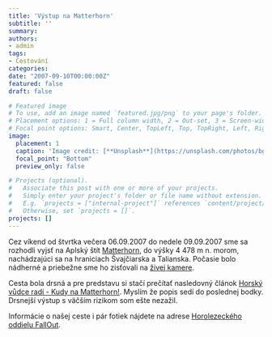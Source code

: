 ```yaml
---
title: 'Výstup na Matterhorn'
subtitle: ''
summary: 
authors:
- admin
tags:
- Cestování
categories:
date: "2007-09-10T00:00:00Z"
featured: false
draft: false

# Featured image
# To use, add an image named `featured.jpg/png` to your page's folder.
# Placement options: 1 = Full column width, 2 = Out-set, 3 = Screen-width
# Focal point options: Smart, Center, TopLeft, Top, TopRight, Left, Right, BottomLeft, Bottom, BottomRight
image:
  placement: 1
  caption: 'Image credit: [**Unsplash**](https://unsplash.com/photos/bgjUDJFuYEU)'
  focal_point: "Bottom"
  preview_only: false

# Projects (optional).
#   Associate this post with one or more of your projects.
#   Simply enter your project's folder or file name without extension.
#   E.g. `projects = ["internal-project"]` references `content/project/deep-learning/index.md`.
#   Otherwise, set `projects = []`.
projects: []
---
```


Cez víkend od štvrtka večera 06.09.2007 do nedele 09.09.2007 sme sa rozhodli vyjsť na Aplský štít [Matterhorn](http://cs.wikipedia.org/wiki/Matterhorn), do výšky 4 478 m n. morom, nachádzajúci sa na hraniciach Švajčiarska a Talianska. Počasie bolo nádherné a priebežne sme ho zisťovali na [živej kamere](http://bergbahnen.zermatt.ch/e/web-cam/zermatt4.html).

Cesta bola drsná a pre predstavu si stačí prečítať nasledovný článok [Horský vůdce radí - Kudy na Matterhorn!](http://cestovani.havran.info/modules/news/article.php?storyid=107). Myslím že popis sedí do poslednej bodky. Drsnejší výstup s väčším rizikom som ešte nezažil. 

Informácie o našej ceste i pár fotiek nájdete na adrese [Horolezeckého oddielu FallOut](http://fallout.obloha.cz/matterhorn07).
